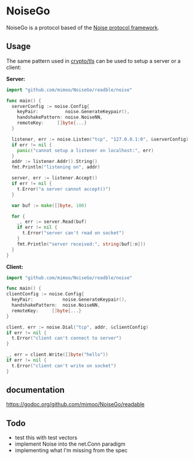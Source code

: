 # NoiseGo

NoiseGo is a protocol based of the [Noise protocol framework](http://noiseprotocol.org/).

## Usage

The same pattern used in [crypto/tls](https://golang.org/pkg/crypto/tls/) can be used to setup a server or a client:

**Server:**

```go
import "github.com/mimoo/NoiseGo/readble/noise"

func main() {
  serverConfig := noise.Config{
    keyPair:          noise.GenerateKeypair(),
    handshakePattern: noise.NoiseNN,
    remoteKey:     []byte{...}
  }

  listener, err := noise.Listen("tcp", "127.0.0.1:0", &serverConfig)
  if err != nil {
    panic("cannot setup a listener on localhost:", err)
  }
  addr := listener.Addr().String()
  fmt.Println("listening on", addr)

  server, err := listener.Accept()
  if err != nil {
    t.Error("a server cannot accept()")
  }

  var buf := make([]byte, 100)

  for {
    _, err := server.Read(buf)
    if err != nil {
      t.Error("server can't read on socket")
    }
    fmt.Println("server received:", string(buf[:n]))
  }
}
```

**Client:**

```go
import "github.com/mimoo/NoiseGo/readble/noise"

func main() {
clientConfig := noise.Config{
  keyPair:           noise.GenerateKeypair(),
  handshakePattern:  noise.NoiseNN,
  remoteKey:     []byte{...}
}

client, err := noise.Dial("tcp", addr, &clientConfig)
if err != nil {
  t.Error("client can't connect to server")
}

_, err = client.Write([]byte("hello"))
if err != nil {
  t.Error("client can't write on socket")
}

```

## documentation

https://godoc.org/github.com/mimoo/NoiseGo/readable


## Todo

* test this with test vectors
* implement Noise into the net.Conn paradigm
* implementing what I'm missing from the spec
